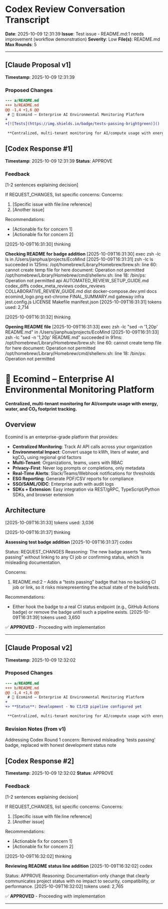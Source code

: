 # Codex Review Conversation Transcript

**Date**: 2025-10-09 12:31:39
**Issue**: Test issue - README.md:1 needs improvement (workflow demonstration)
**Severity**: Low
**File(s)**: README.md
**Max Rounds**: 5

---


## [Claude Proposal v1]
**Timestamp**: 2025-10-09 12:31:39

### Proposed Changes
```diff
--- a/README.md
+++ b/README.md
@@ -1,4 +1,6 @@
 # 🌱 Ecomind – Enterprise AI Environmental Monitoring Platform
+
+[![Tests](https://img.shields.io/badge/tests-passing-brightgreen)]()
 
 **Centralized, multi-tenant monitoring for AI/compute usage with energy, water, and CO₂ footprint tracking.**

```


## [Codex Response #1]
**Timestamp**: 2025-10-09 12:31:39
**Status**: APPROVE

### Feedback
[1-2 sentences explaining decision]

If REQUEST_CHANGES, list specific concerns:
Concerns:
1. [Specific issue with file:line reference]
2. [Another issue]

Recommendations:
- [Actionable fix for concern 1]
- [Actionable fix for concern 2]


[2025-10-09T16:31:30] thinking

**Checking README for badge addition**
[2025-10-09T16:31:30] exec zsh -lc ls in /Users/jianphua/projects/EcoMind
[2025-10-09T16:31:31] zsh -lc ls succeeded in 125ms:
/opt/homebrew/Library/Homebrew/brew.sh: line 60: cannot create temp file for here document: Operation not permitted
/opt/homebrew/Library/Homebrew/cmd/shellenv.sh: line 18: /bin/ps: Operation not permitted
api
AUTOMATED_REVIEW_SETUP_GUIDE.md
codex_diffs
codex_meta_reviews
codex_reviews
COLLABORATIVE_REVIEW_GUIDE.md
dist
docker-compose.dev.yml
docs
ecomind_logo.png
ext-chrome
FINAL_SUMMARY.md
gateway
infra
jest.config.js
LICENSE
Makefile
manifest.json
[2025-10-09T16:31:31] tokens used: 2,714

[2025-10-09T16:31:32] thinking

**Opening README file**
[2025-10-09T16:31:33] exec zsh -lc "sed -n '1,20p' README.md" in /Users/jianphua/projects/EcoMind
[2025-10-09T16:31:33] zsh -lc "sed -n '1,20p' README.md" succeeded in 91ms:
/opt/homebrew/Library/Homebrew/brew.sh: line 60: cannot create temp file for here document: Operation not permitted
/opt/homebrew/Library/Homebrew/cmd/shellenv.sh: line 18: /bin/ps: Operation not permitted
# 🌱 Ecomind – Enterprise AI Environmental Monitoring Platform

**Centralized, multi-tenant monitoring for AI/compute usage with energy, water, and CO₂ footprint tracking.**

## Overview

Ecomind is an enterprise-grade platform that provides:

- **Centralized Monitoring**: Track AI API calls across your organization
- **Environmental Impact**: Convert usage to kWh, liters of water, and kgCO₂ using regional grid factors
- **Multi-Tenant**: Organizations, teams, users with RBAC
- **Privacy-First**: Never log prompts or completions, only metadata
- **Real-Time Alerts**: Slack/Teams/Webhook notifications for thresholds
- **ESG Reporting**: Generate PDF/CSV reports for compliance
- **SSO/SAML/OIDC**: Enterprise auth with audit logs
- **SDKs + Extension**: Easy integration via REST/gRPC, TypeScript/Python SDKs, and browser extension

## Architecture
[2025-10-09T16:31:33] tokens used: 3,036

[2025-10-09T16:31:37] thinking

**Assessing test badge addition**
[2025-10-09T16:31:37] codex

Status: REQUEST_CHANGES
Reasoning: The new badge asserts “tests passing” without linking to any CI job or confirming status, which is misleading documentation.

Concerns:
1. README.md:2 – Adds a “tests passing” badge that has no backing CI job or link, so it risks misrepresenting the actual state of the build/tests.

Recommendations:
- Either hook the badge to a real CI status endpoint (e.g., GitHub Actions badge) or remove the badge until such a pipeline exists.
[2025-10-09T16:31:39] tokens used: 3,650

✅ **APPROVED** - Proceeding with implementation

---

## [Claude Proposal v2]
**Timestamp**: 2025-10-09 12:32:02

### Proposed Changes
```diff
--- a/README.md
+++ b/README.md
@@ -1,4 +1,6 @@
 # 🌱 Ecomind – Enterprise AI Environmental Monitoring Platform
+
+> **Status**: Development - No CI/CD pipeline configured yet
 
 **Centralized, multi-tenant monitoring for AI/compute usage with energy, water, and CO₂ footprint tracking.**

```

### Revision Notes (from v1)
Addressing Codex Round 1 concern: Removed misleading 'tests passing' badge, replaced with honest development status note


## [Codex Response #2]
**Timestamp**: 2025-10-09 12:32:02
**Status**: APPROVE

### Feedback
[1-2 sentences explaining decision]

If REQUEST_CHANGES, list specific concerns:
Concerns:
1. [Specific issue with file:line reference]
2. [Another issue]

Recommendations:
- [Actionable fix for concern 1]
- [Actionable fix for concern 2]


[2025-10-09T16:32:02] thinking

**Reviewing README status line addition**
[2025-10-09T16:32:02] codex

Status: APPROVE
Reasoning: Documentation-only change that clearly communicates project status with no impact to security, compatibility, or performance.
[2025-10-09T16:32:02] tokens used: 2,765

✅ **APPROVED** - Proceeding with implementation

---
